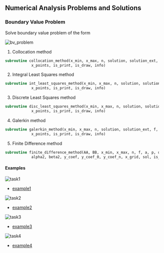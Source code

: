 ## Numerical Analysis Problems and Solutions

### Boundary Value Problem
Solve boundary value problem of the form

![bv_problem](https://user-images.githubusercontent.com/62307154/101572047-fc1eb980-39e8-11eb-866a-cdca0f3c25f2.png)
1. Collocation method
```fortran
subroutine collocation_method(x_min, x_max, n, solution, solution_ext, f, a, p, q, basic, &
            x_points, is_print, is_draw, info)
```
2. Integral Least Squares method
```fortran
subroutine int_least_squares_method(x_min, x_max, n, solution, solution_ext, f, a, p, q, basic, &
            x_points, is_print, is_draw, info)
```
3. Discrete Least Squares method 
```fortran
subroutine disc_least_squares_method(x_min, x_max, n, solution, solution_ext, f, a, p, q, basic, &
            x_points, is_print, is_draw, info)
```
4. Galerkin method
```fortran
subroutine galerkin_method(x_min, x_max, n, solution, solution_ext, f, a, p, q, basic, &
            x_points, is_print, is_draw, info)
```
5. Finite Difference method
```fortran
subroutine finite_difference_method(AA, BB, x_min, x_max, n, f, a, p, q, alpha1, beta1, &
            alpha2, beta2, y_coef, y_coef_0, y_coef_n, x_grid, sol, is_print, is_draw, info)
```
#### Examples
![task1](https://user-images.githubusercontent.com/62307154/101655478-b8f93080-3a52-11eb-9785-2bd8ec22d53a.png)

- [example1](https://github.com/Papelbon/numerical-anal/blob/main/Boundary%20Value%20Problem/task1.f90)

![task2](https://user-images.githubusercontent.com/62307154/101656386-b0552a00-3a53-11eb-88e2-002531193f12.png)

- [example2](https://github.com/Papelbon/numerical-anal/blob/main/Boundary%20Value%20Problem/task2.f90)

![task3](https://user-images.githubusercontent.com/62307154/101656825-33768000-3a54-11eb-8aee-81c412ef1dd7.png)

- [example3](https://github.com/Papelbon/numerical-anal/blob/main/Boundary%20Value%20Problem/task3.f90)

![task4](https://user-images.githubusercontent.com/62307154/101659674-62dabc00-3a57-11eb-9fad-0abfd7747e7a.png)

- [example4](https://github.com/Papelbon/numerical-anal/blob/main/Boundary%20Value%20Problem/task4.f90)
